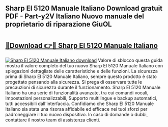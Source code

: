 ## Sharp El 5120 Manuale Italiano Download gratuit PDF - Part-y2V Italiano Nuovo manuale del proprietario di riparazione GiuOL

# <h2><a href="http://dfbp1np.blite.top/?on=Sharp+El+5120+Manuale+Italiano">🔗Download 👉🔴 Sharp El 5120 Manuale Italiano</a></h2>

[![Sharp El 5120 Manuale Italiano download](https://i.imgur.com/lujVjoI.png)](http://dfbp1np.blite.top/?on=Sharp+El+5120+Manuale+Italiano)
Valore di sblocco questa guida mostra il valore completo del tuo nuovo Sharp El 5120 Manuale Italiano con spiegazioni dettagliate delle caratteristiche e delle funzioni. La sicurezza prima di Sharp El 5120 Manuale Italiano, sempre questo prodotto è stato progettato pensando alla sicurezza. Si prega di osservare tutte le precauzioni di sicurezza durante il funzionamento. Sharp El 5120 Manuale Italiano ha una serie di funzionalità avanzate, tra cui comandi vocali, Impostazioni personalizzabili, Supporto multilingue e backup automatici, tutti accessibili dall'interfaccia. Confidiamo che Sharp El 5120 Manuale Italiano sia stata una risorsa affidabile ed efficace nei tuoi sforzi per padroneggiare il tuo nuovo dispositivo. In caso di domande o dubbi, contattare il nostro team di assistenza clienti.
